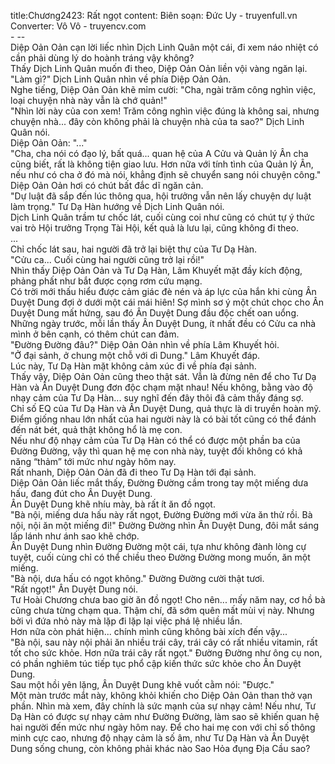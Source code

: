 title:Chương2423: Rất ngọt
content:
Biên soạn: Đức Uy - truyenfull.vn<br>Converter: Vô Vô - truyencv.com<br>- --<br>Diệp Oản Oản cạn lời liếc nhìn Dịch Linh Quân một cái, đi xem náo nhiệt có cần phải dùng lý do hoành tráng vậy không?<br>Thấy Dịch Linh Quân muốn đi theo, Diệp Oản Oản liền vội vàng ngăn lại.<br>"Làm gì?" Dịch Linh Quân nhìn về phía Diệp Oản Oản.<br>Nghe tiếng, Diệp Oản Oản khẽ mỉm cười: "Cha, ngài trăm công nghìn việc, loại chuyện nhà này vẫn là chớ quản!"<br>"Nhìn lời này của con xem! Trăm công nghìn việc đúng là không sai, nhưng chuyện nhà... đây còn không phải là chuyện nhà của ta sao?" Dịch Linh Quân nói.<br>Diệp Oản Oản: "..."<br>"Cha, cha nói có đạo lý, bất quá... quan hệ của A Cửu và Quản lý Ân cha cũng biết, rất là không tiện giao lưu. Hơn nữa với tính tình của Quản lý Ân, nếu như có cha ở đó mà nói, khẳng định sẽ chuyển sang nói chuyện công." Diệp Oản Oản hơi có chút bất đắc dĩ ngăn cản.<br>"Dự luật đã sắp đến lúc thông qua, hội trưởng vẫn nên lấy chuyện dự luật làm trọng." Tư Dạ Hàn hướng về Dịch Linh Quân nói.<br>Dịch Linh Quân trầm tư chốc lát, cuối cùng coi như cũng có chút tự ý thức vai trò Hội trưởng Trọng Tài Hội, kết quả là lưu lại, cũng không đi theo.<br>...<br>Chỉ chốc lát sau, hai người đã trở lại biệt thự của Tư Dạ Hàn.<br>"Cửu ca... Cuối cùng hai người cũng trở lại rồi!"<br>Nhìn thấy Diệp Oản Oản và Tư Dạ Hàn, Lâm Khuyết mặt đầy kích động, phảng phất như bắt được cọng rơm cứu mạng.<br>Có trời mới thấu hiểu được cảm giác đè nén và áp lực của hắn khi cùng Ân Duyệt Dung đợi ở dưới một cái mái hiên! Sợ mình sơ ý một chút chọc cho Ân Duyệt Dung mất hứng, sau đó Ân Duyệt Dung đầu độc chết oan uổng.<br>Những ngày trước, mỗi lần thấy Ân Duyệt Dung, ít nhất đều có Cửu ca nhà mình ở bên cạnh, có thêm chút can đảm.<br>"Đường Đường đâu?" Diệp Oản Oản nhìn về phía Lâm Khuyết hỏi.<br>"Ở đại sảnh, ở chung một chỗ với dì Dung." Lâm Khuyết đáp.<br>Lúc này, Tư Dạ Hàn mặt không cảm xúc đi về phía đại sảnh.<br>Thấy vậy, Diệp Oản Oản cũng theo thật sát. Vẫn là đừng nên để cho Tư Dạ Hàn và Ân Duyệt Dung đơn độc chạm mặt nhau! Nếu không, bằng vào độ nhạy cảm của Tư Dạ Hàn... suy nghĩ đến đây thôi đã cảm thấy đáng sợ.<br>Chỉ số EQ của Tư Dạ Hàn và Ân Duyệt Dung, quả thực là di truyền hoàn mỹ. Điểm giống nhau lớn nhất của hai người này là có bài tốt cũng có thể đánh đến nát bét, quả thật không hổ là mẹ con.<br>Nếu như độ nhạy cảm của Tư Dạ Hàn có thể có được một phần ba của Đường Đường, vậy thì quan hệ mẹ con nhà này, tuyệt đối không có khả năng “thảm” tới mức như ngày hôm nay.<br>Rất nhanh, Diệp Oản Oản đã đi theo Tư Dạ Hàn tới đại sảnh.<br>Diệp Oản Oản liếc mắt thấy, Đường Đường cầm trong tay một miếng dưa hấu, đang đút cho Ân Duyệt Dung.<br>Ân Duyệt Dung khẽ nhíu mày, bà rất ít ăn đồ ngọt.<br>"Bà nội, miếng dưa hấu này rất ngọt, Đường Đường mới vừa ăn thử rồi. Bà nội, nội ăn một miếng đi!" Đường Đường nhìn Ân Duyệt Dung, đôi mắt sáng lấp lánh như ánh sao khẽ chớp.<br>Ân Duyệt Dung nhìn Đường Đường một cái, tựa như không đành lòng cự tuyệt, cuối cùng chỉ có thể chiều theo Đường Đường mong muốn, ăn một miếng.<br>"Bà nội, dưa hấu có ngọt không." Đường Đường cười thật tươi.<br>"Rất ngọt!" Ân Duyệt Dung nói.<br>Tư Hoài Chương chưa bao giờ ăn đồ ngọt! Cho nên... mấy năm nay, cơ hồ bà cũng chưa từng chạm qua. Thậm chí, đã sớm quên mất mùi vị này. Nhưng bởi vì đứa nhỏ này mà lặp đi lặp lại việc phá lệ nhiều lần.<br>Hơn nữa còn phát hiện... chính mình cũng không bài xích đến vậy...<br>"Bà nội, sau này nội phải ăn nhiều trái cây, trái cây có rất nhiều vitamin, rất tốt cho sức khỏe. Hơn nữa trái cây rất ngọt." Đường Đường như ông cụ non, có phần nghiêm túc tiếp tục phổ cập kiến thức sức khỏe cho Ân Duyệt Dung.<br>Sau một hồi yên lặng, Ân Duyệt Dung khẽ vuốt cằm nói: "Được."<br>Một màn trước mắt này, không khỏi khiến cho Diệp Oản Oản than thở vạn phần. Nhìn mà xem, đây chính là sức mạnh của sự nhạy cảm! Nếu như, Tư Dạ Hàn có được sự nhạy cảm như Đường Đường, làm sao sẽ khiến quan hệ hai người đến mức như ngày hôm nay. Để cho hai mẹ con với chỉ số thông minh cực cao, nhưng độ nhạy cảm là số âm, như Tư Dạ Hàn và Ân Duyệt Dung sống chung, còn không phải khác nào Sao Hỏa đụng Địa Cầu sao?